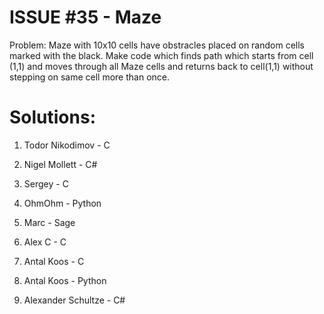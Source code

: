 ISSUE #35 - Maze
===
Problem:
Maze with 10x10 cells have obstracles placed on random cells marked with the black. Make code which finds path which starts from cell (1,1) and moves through all Maze cells and returns back to cell(1,1) without stepping on same cell more than once.

Solutions:
===

1. Todor Nikodimov - C

2. Nigel Mollett - C#

3. Sergey - C

4. OhmOhm - Python

5. Marc - Sage

6. Alex C - C

7. Antal Koos - C

8. Antal Koos - Python

9. Alexander Schultze - C#
